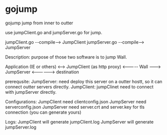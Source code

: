 # gojump
gojump jump from inner to outter

use jumpClient.go and jumpServer.go for jump.

jumpClient.go --compile--> JumpClient
jumpServer.go --compile--> JumpServer

Description:
  purpose of those two software is to jump Wall.

Application (IE or others) <--> JumpClient (as http proxy) <----- Wall ---> JumpServer <------> destination

prerequsite:
  JumpServer: need deploy this server on a outter hostt, so it can connect outter servers directly.
  JumpClient: jumpClinet need to connect with jumpServer directly.

Configurations:
  JumpClient need clientconfig.json 
  JumpServer need serverconfig.json
  JumpServer need server.crt and server.key for tls connection (you can generate yours)

Logs:
  JumpClient will generate jumpClient.log
  JumpServer will generate jumpServer.log


